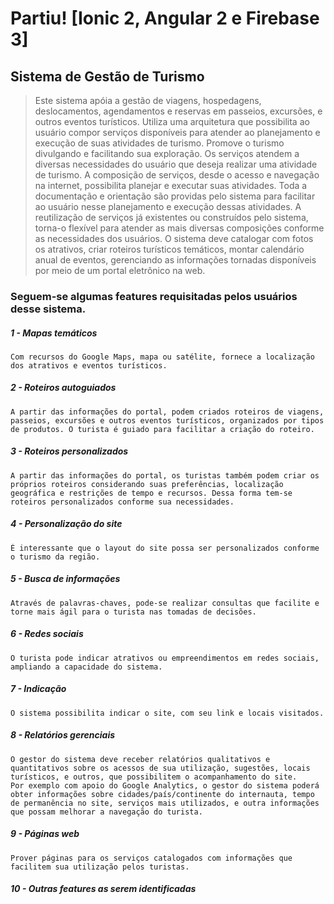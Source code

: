 # Partiu! [Ionic 2, Angular 2 e Firebase 3] 

## Sistema de Gestão de Turismo

> Este sistema apóia a gestão de viagens, hospedagens, deslocamentos, agendamentos e reservas em passeios, excursões, e outros eventos turísticos. 
> Utiliza uma arquitetura que possibilita ao usuário compor serviços disponíveis para atender ao planejamento e execução de suas atividades de turismo. 
> Promove o turismo divulgando e facilitando sua exploração. Os serviços atendem a diversas necessidades do usuário que deseja realizar uma atividade de turismo. 
> A composição de serviços, desde o acesso e navegação na internet, possibilita planejar e executar suas atividades. 
> Toda a documentação e orientação são providas pelo sistema para facilitar ao usuário nesse planejamento e execução dessas atividades. 
> A reutilização de serviços já existentes ou construídos pelo sistema, torna-o flexível para atender as mais diversas composições conforme as necessidades dos usuários.
> O sistema deve catalogar com fotos os atrativos, criar roteiros turísticos temáticos, montar calendário anual de eventos, gerenciando as informações tornadas disponíveis por meio de um portal eletrônico na web.

### Seguem-se algumas features requisitadas pelos usuários desse sistema.
##### 1 - Mapas temáticos
    Com recursos do Google Maps, mapa ou satélite, fornece a localização dos atrativos e eventos turísticos.
##### 2 - Roteiros autoguiados
    A partir das informações do portal, podem criados roteiros de viagens, passeios, excursões e outros eventos turísticos, organizados por tipos de produtos. O turista é guiado para facilitar a criação do roteiro.
##### 3 - Roteiros personalizados
    A partir das informações do portal, os turistas também podem criar os próprios roteiros considerando suas preferências, localização geográfica e restrições de tempo e recursos. Dessa forma tem-se roteiros personalizados conforme sua necessidades.
##### 4 - Personalização do site
    É interessante que o layout do site possa ser personalizados conforme o turismo da região.
##### 5 - Busca de informações
    Através de palavras-chaves, pode-se realizar consultas que facilite e torne mais ágil para o turista nas tomadas de decisões.
##### 6 - Redes sociais
    O turista pode indicar atrativos ou empreendimentos em redes sociais, ampliando a capacidade do sistema.
##### 7 - Indicação
    O sistema possibilita indicar o site, com seu link e locais visitados.
##### 8 - Relatórios gerenciais
    O gestor do sistema deve receber relatórios qualitativos e quantitativos sobre os acessos de sua utilização, sugestões, locais turísticos, e outros, que possibilitem o acompanhamento do site. 
    Por exemplo com apoio do Google Analytics, o gestor do sistema poderá obter informações sobre cidades/país/continente do internauta, tempo de permanência no site, serviços mais utilizados, e outra informações que possam melhorar a navegação do turista.
##### 9 - Páginas web
    Prover páginas para os serviços catalogados com informações que facilitem sua utilização pelos turistas.
##### 10 - Outras features as serem identificadas
